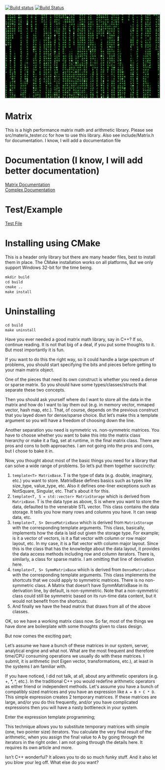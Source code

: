 [![Build status](https://ci.appveyor.com/api/projects/status/acuqcseoi6y19wp4?svg=true)](https://ci.appveyor.com/project/justinjk007/matrix)
[![Build Status](https://travis-ci.org/justinjk007/Matrix.svg?branch=master)](https://travis-ci.org/justinjk007/Matrix)

![Alt text](Matrix.jpeg "Matrix")

# Matrix
This is a high performance matrix math and arithmetic library.
Please see src/materix_tester.cc for how to use this library.
Also see include/Matrix.h for documentation. I know, I will add a documentation file

# Documentation (I know, I will add better documentation)
[Matrix Documentation](include/Matrix.h)<BR>
[Complex Documentation](include/Complex.h)

# Test/Example
[Test File](src/matrix_tester.cc)

# Installing using CMake
This is a header only library but there are many header files, best to
install them in place. The CMake installation works on all platforms,
But we only support Windows 32-bit for the time being.

```
mkdir build
cd build
cmake ..
make install
```

# Uninstalling

```
cd build
make uninstall
```


Have you ever needed a good matrix math library, say in C++? If so, continue reading. It is not that big of a deal, if you put some thoughts to it. But most importantly it is fun.

If you want to do this the right way, so it could handle a large spectrum of problems, you should start specifying the bits and pieces before getting to your main matrix object.

One of the pieces that need its own construct is whether you need a dense or sparse matrix. So you should have some types/classes/structs that separate these two concepts.

Then you should ask yourself where do I want to store all the data in the matrix and how do I want to lay them out (e.g. in memory vector, mmaped vector, hash map, etc.). That, of course, depends on the previous construct that you layed down for dense/sparse choice. But let’s make this a template argument so you will have a freedom of choosing down the line.

Another separation you need is symmetric vs. non-symmetric matrices. You have to choose whether you want to bake this into the matrix class hierarchy or make it a flag, set at runtime, in the final matrix class. There are pros and cons to both approaches. I am not going into the pros and cons, but I chose to bake it in.

Now, you thought about most of the basic things you need for a library that can solve a wide range of problems. So let’s put them together succinctly:

1) `template<T> MatrixBase`. T is the type of data (e.g. double, imaginary, etc.) you want to store. MatrixBase defines basics such as types like size_type, value_type, etc. Also it defines one-liner exceptions such as NotSquare, Singular, etc. That's about it for this.
2) `template<T, S = std::vector> MatrixStorage` which is derived from `MatrixBase`. T is the data type as above, S is where you want to store the data, defaulted to the venerable STL vector. This class contains the data storage. It tells you how many rows and columns you have. It can swap data, etc.
3) `template<T, S> DenseMatrixBase` which is derived from `MatrixStorage` with the corresponding template arguments. This class, basically, implements how the data is laid out given the storage type. For example; is it a vector of vectors, is it a flat vector with column or row major layout, etc. In my case, it is a flat vector with column major layout. Since this is the class that has the knowledge about the data layout, it provides the data access methods including row and column iterators. There is, similarly, a class for sparse matrix. I am omitting that line of derivation here.
4) `template<T, S> SymmMatrixBase` which is derived from `DenseMatrixBase` with the corresponding template arguments. This class implements the shortcuts that we could apply to symmetric matrices. There is no non-symmetric class. A Matrix that doesn’t have SymmMatrixBase in its derivation line, by default, is non-symmetric. Note that a non-symmetric class could still be symmetric based on its run-time data content, but it would not benefit from the shortcuts.
5) And finally we have the head matrix that draws from all of the above classes.


OK, so we have a working matrix class now. So far, most of the things we have done are boilerplate with some thoughts given to class design.

But now comes the exciting part;

Let’s assume we have a bunch of these matrices in our system, server, analytical engine and what not. What are the most frequent and therefore time/CPU consuming operations we usually do with these matrices. I submit, it is arithmetic (not Eigen vector, transformations, etc.), at least in the systems I am familiar with.

If you have noticed, I did not talk, at all, about any arithmetic operators (e.g. +, *, ^, etc.). In the traditional C++ you would redefine arithmetic operators as either friend or independent methods. Let's assume you have a bunch of compatibly sized matrices and you have an expression like `A = B + C * D`. This simple expression creates 2 temporary matrices. If these matrices are large, and/or you do this frequently, and/or you have complicated expressions then you will have a nasty bottleneck in your system.

Enter the expression template programming;

This technique allows you to substitute temporary matrices with simple (one, two pointer size) iterators. You calculate the very final result of the arithmetic, when you assign the final value to A by going through the iterators in the right order.
I am not going through the details here. It requires its own article and more. 

Isn’t C++ wonderful? It allows you to do so much funky stuff. And it also let you blow your leg off. What else do you want?

